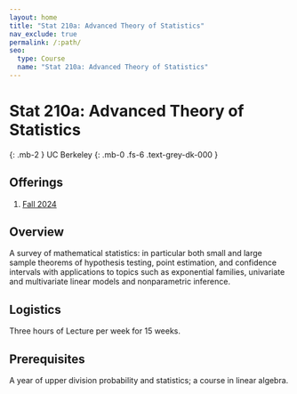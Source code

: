 ```yaml
---
layout: home
title: "Stat 210a: Advanced Theory of Statistics"
nav_exclude: true
permalink: /:path/
seo:
  type: Course
  name: "Stat 210a: Advanced Theory of Statistics"
---
```


# Stat 210a: Advanced Theory of Statistics
{: .mb-2 }
UC Berkeley
{: .mb-0 .fs-6 .text-grey-dk-000 }



## Offerings

1. [Fall 2024](fall-2024)




## Overview

A survey of mathematical statistics: in particular both small and large sample theorems of hypothesis testing, point estimation, and confidence intervals with applications to topics such as exponential families, univariate and multivariate linear models and nonparametric inference. 

## Logistics

Three hours of Lecture per week for 15 weeks.

## Prerequisites

A year of upper division probability and statistics; a course in linear algebra. 
